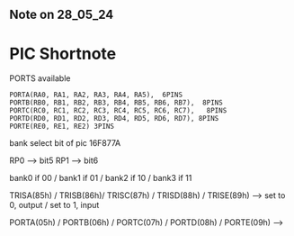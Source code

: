 ## Note on 28_05_24

#    PIC Shortnote

PORTS available

    PORTA(RA0, RA1, RA2, RA3, RA4, RA5),  6PINS
    PORTB(RB0, RB1, RB2, RB3, RB4, RB5, RB6, RB7),  8PINS
    PORTC(RC0, RC1, RC2, RC3, RC4, RC5, RC6, RC7),   8PINS
    PORTD(RD0, RD1, RD2, RD3, RD4, RD5, RD6, RD7), 8PINS
    PORTE(RE0, RE1, RE2) 3PINS

bank select bit of pic 16F877A 

RP0 --> bit5 
RP1 --> bit6

bank0 if 00 / bank1 if 01 / bank2 if 10 / bank3 if 11

TRISA(85h) / TRISB(86h)/ TRISC(87h) / TRISD(88h) / TRISE(89h) --> set to 0, output / set to 1, input

PORTA(05h) / PORTB(06h) / PORTC(07h) / PORTD(08h) / PORTE(09h) --> 



